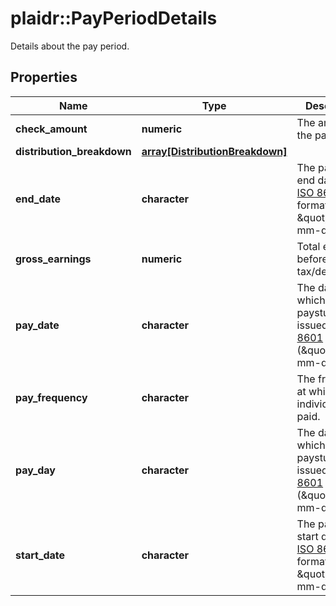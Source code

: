 # plaidr::PayPeriodDetails

Details about the pay period.

## Properties
Name | Type | Description | Notes
------------ | ------------- | ------------- | -------------
**check_amount** | **numeric** | The amount of the paycheck. | [optional] 
**distribution_breakdown** | [**array[DistributionBreakdown]**](DistributionBreakdown.md) |  | [optional] 
**end_date** | **character** | The pay period end date, in [ISO 8601](https://wikipedia.org/wiki/ISO_8601) format: \&quot;yyyy-mm-dd\&quot;. | [optional] 
**gross_earnings** | **numeric** | Total earnings before tax/deductions. | [optional] 
**pay_date** | **character** | The date on which the paystub was issued, in [ISO 8601](https://wikipedia.org/wiki/ISO_8601) format (\&quot;yyyy-mm-dd\&quot;). | [optional] 
**pay_frequency** | **character** | The frequency at which an individual is paid. | [optional] 
**pay_day** | **character** | The date on which the paystub was issued, in [ISO 8601](https://wikipedia.org/wiki/ISO_8601) format (\&quot;yyyy-mm-dd\&quot;). | [optional] 
**start_date** | **character** | The pay period start date, in [ISO 8601](https://wikipedia.org/wiki/ISO_8601) format: \&quot;yyyy-mm-dd\&quot;. | [optional] 


